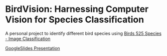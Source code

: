 # BirdVision: Harnessing Computer Vision for Species Classification
A personal project to identify different bird species using [Birds 525 Species - Image Classification](https://www.kaggle.com/datasets/gpiosenka/100-bird-species/data)

[GoogleSlides Presentation](https://docs.google.com/presentation/d/1Q8cf5jOQvNu4aqZ73eHIf7aO_4oy72xt90DD7w_vPH0/edit?usp=sharing)

